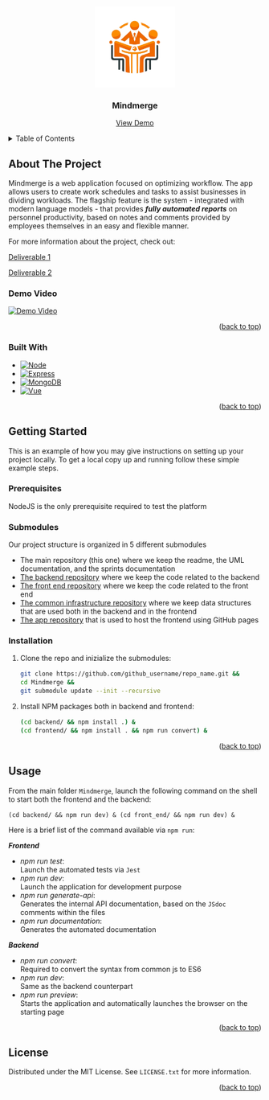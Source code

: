 <a name="readme-top"></a>


<!-- PROJECT LOGO -->
<br />
<div align="center">
  <a href="https://github.com/lucaSartore/MindMerge">
    <img src="images/readme.png" alt="Logo" width="160" height="160">
  </a>

<h3 align="center">Mindmerge</h3>

  <p align="center">
    <a href="https://youtu.be/GRvbIcb5EpE">View Demo</a>
  </p>
</div>


<!-- TABLE OF CONTENTS -->
<details>
  <summary>Table of Contents</summary>
  <ol>
    <li>
      <a href="#about-the-project">About The Project</a>
      <ul>
        <li><a href="#built-with">Built With</a></li>
      </ul>
    </li>
    <li>
      <a href="#getting-started">Getting Started</a>
      <ul>
        <li><a href="#installation">Installation</a></li>
      </ul>
    </li>
    <li><a href="#usage">Usage</a></li>
    <li><a href="#license">License</a></li>
  </ol>
</details>


<!-- ABOUT THE PROJECT -->
## About The Project

Mindmerge is a web application focused on optimizing workflow. 
The app allows users to create work schedules and tasks to assist businesses in dividing workloads. 
The flagship feature is the system - integrated with modern language models - that provides ***fully automated reports*** on personnel productivity, based on notes and comments provided by employees themselves in an easy and flexible manner.

For more information about the project, check out:

[Deliverable 1](https://github.com/lucaSartore/MindMerge/blob/main/deliverable_1/Deliverable_1.pdf)

[Deliverable 2](https://github.com/lucaSartore/MindMerge/blob/main/deliverable_2/Deliverable2.pdf)

### Demo Video

[![Demo Video](https://img.youtube.com/vi/GRvbIcb5EpE/0.jpg)](https://youtu.be/J4SjKY6N7vM)

<p align="right">(<a href="#readme-top">back to top</a>)</p>

### Built With

* [![Node][Node.js]][Node-url]
* [![Express][Express.js]][Express-url]
* [![MongoDB][MongoDB]][MongoDB-url]
* [![Vue][Vue.js]][Vue-url]

<p align="right">(<a href="#readme-top">back to top</a>)</p>



<!-- GETTING STARTED -->
## Getting Started

This is an example of how you may give instructions on setting up your project locally.
To get a local copy up and running follow these simple example steps.

### Prerequisites

NodeJS is the only prerequisite required to test the platform

### Submodules

Our project structure is organized in 5 different submodules

 - The main repository (this one) where we keep the readme, the UML documentation, and the sprints documentation
 - [The backend repository](https://github.com/lucaSartore/MindMerge-BackEnd) where we keep the code related to the backend
 - [The front end repository](https://github.com/lucaSartore/MindMerge-FrontEnd) where we keep the code related to the front end
 - [The common infrastructure repository](https://github.com/lucaSartore/MindMerge-CommonInfrastructure) where we keep data structures that are used both in the backend and in the frontend
 - [The app repository](https://github.com/lucaSartore/MindMergeApp) that is used to host the frontend using GitHub pages
### Installation


1. Clone the repo and inizialize the submodules:
    ```sh
    git clone https://github.com/github_username/repo_name.git &&
    cd Mindmerge &&
    git submodule update --init --recursive
    ```

2. Install NPM packages both in backend and frontend:
    ```sh
    (cd backend/ && npm install .) &
    (cd frontend/ && npm install . && npm run convert) &
    ```

<p align="right">(<a href="#readme-top">back to top</a>)</p>


<!-- USAGE EXAMPLES -->
## Usage
From the main folder ```Mindmerge```, launch the following command on the shell to start both the frontend and the backend:
``` shell
(cd backend/ && npm run dev) & (cd front_end/ && npm run dev) &
```

Here is a brief list of the command available via ```npm run```:

***Frontend***
- *npm run test*:  
    Launch the automated tests via `Jest`
- *npm run dev*:  
    Launch the application for development purpose
- *npm run generate-api*:  
    Generates the internal API documentation, based on the `JSdoc` comments within the files
- *npm run documentation*:  
    Generates the automated documentation

***Backend***
- *npm run convert*:  
    Required to convert the syntax from common js to ES6
- *npm run dev*:  
    Same as the backend counterpart
- *npm run preview*:  
    Starts the application and automatically launches the browser on the starting page


<p align="right">(<a href="#readme-top">back to top</a>)</p>


<!-- ROADMAP -->


<!-- CONTRIBUTING -->


<!-- LICENSE -->
## License

Distributed under the MIT License. See `LICENSE.txt` for more information.

<p align="right">(<a href="#readme-top">back to top</a>)</p>


<!-- CONTACT -->


<!-- MARKDOWN LINKS & IMAGES -->
<!-- https://www.markdownguide.org/basic-syntax/#reference-style-links -->
[Node.js]: https://img.shields.io/badge/Node.js-6DA55F?logo=node.js&logoColor=white
[Node-url]: https://nodejs.org/en
[Express.js]: https://img.shields.io/badge/Express.js-%23404d59.svg?style=for-the-badge&logo=express&logoColor=%2361DAFB
[Express-url]: https://expressjs.com/
[MongoDB]: https://img.shields.io/badge/MongoDB-%234ea94b.svg?style=for-the-badge&logo=mongodb&logoColor=white
[MongoDB-url]: https://www.mongodb.com/
[Vue.js]: https://img.shields.io/badge/Vue.js-35495E?style=for-the-badge&logo=vuedotjs&logoColor=4FC08D
[Vue-url]: https://vuejs.org/

